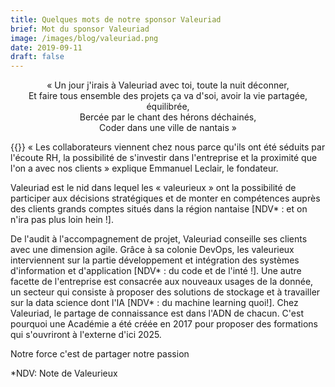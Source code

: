 ```yaml
---
title: Quelques mots de notre sponsor Valeuriad
brief: Mot du sponsor Valeuriad
image: /images/blog/valeuriad.png
date: 2019-09-11
draft: false
---
```


<p style="text-align:center;">« Un jour j'irais à Valeuriad avec toi, toute la nuit déconner,<br>
Et faire tous ensemble des projets ça va d'soi, avoir la vie partagée, équilibrée,<br>
Bercée par le chant des hérons déchainés,<br>
Coder dans une ville de nantais »</p>

{{<centered-img src="http://www.valeuriad.fr/ext/devfest/devfest2019.jpg" alt="Valeuriad" width="350">}}
« Les collaborateurs viennent chez nous parce qu'ils ont été séduits par l'écoute RH, la
possibilité de s'investir dans l'entreprise et la proximité que l'on a avec nos clients » explique
Emmanuel Leclair, le fondateur.

Valeuriad est le nid dans lequel les « valeurieux » ont la possibilité de participer aux
décisions stratégiques et de monter en compétences auprès des clients grands comptes
situés dans la région nantaise [NDV* : et on n'ira pas plus loin hein !].

De l'audit à l'accompagnement de projet, Valeuriad conseille ses clients avec une dimension
agile. Grâce à sa colonie DevOps, les valeurieux interviennent sur la partie développement
et intégration des systèmes d'information et d'application [NDV* : du code et de l'inté !]. Une
autre facette de l'entreprise est consacrée aux nouveaux usages de la donnée, un secteur
qui consiste à proposer des solutions de stockage et à travailler sur la data science dont l'IA
[NDV* : du machine learning quoi!].
Chez Valeuriad, le partage de connaissance est dans l'ADN de chacun. C'est pourquoi une
Académie a été créée en 2017 pour proposer des formations qui s'ouvriront à l'externe d'ici
2025.

Notre force c'est de partager notre passion

*NDV: Note de Valeurieux